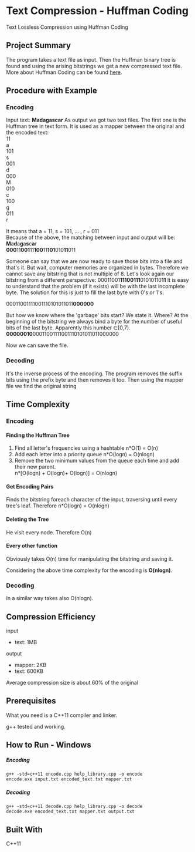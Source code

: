 # Text Compression - Huffman Coding
Text Lossless Compression using Huffman Coding

## Project Summary
The program takes a text file as input. Then the Huffman binary tree is found and using the arising bitstrings we get a new compressed text file. More about Huffman Coding can be found [here](https://en.wikipedia.org/wiki/Huffman_coding).

## Procedure with Example
### Encoding
Input text: **Madagascar**
As output we got two text files. The first one is the Huffman tree in text form. It is used as a mapper between the original and the encoded text:\
11\
a\
101\
s\
001\
d\
000\
M\
010\
c\
100\
g\
011\
r

It means that a = 11, s = 101, ... , r = 011\
Because of the above, the matching between input and output will be:\
**M**a**d**a**g**a**s**c**a**r\
**000**11**001**11**100**11**101**010**11**011

Someone can say that we are now ready to save those bits into a file and that's it. But wait, computer memories are organized in bytes. Therefore we cannot save any bitstring that is not multiple of 8. Let's look again our bitstring from a different perspective:
00011001**11100111**01010110**11**
It is easy to understand that the problem (if it exists) will be with the last incomplete byte. The solution for this is just to fill the last byte with 0's or 1's:

00011001111001110101011011**000000**

But how we know where the 'garbage' bits start? We state it. Where? At the beginning of the bitstring we always bind a byte for the number of useful bits of the last byte. Apparently this number ∈[0,7).
**00000010**00011001111001110101011011000000

Now we can save the file.

### Decoding
It's the inverse process of the encoding. The program removes the suffix bits using the prefix byte and then removes it too. Then using the mapper file we find the original string

## Time Complexity
### Encoding
#### Finding the Huffman Tree
1. Find all letter's frequencies using a hashtable n*O(1) = O(n)
2. Add each letter into a priority queue n*O(logn) = O(nlogn)
3. Remove the two minimum values from the queue each time and add their new parent.\
n*[O(logn) + O(logn)+ O(logn)] = O(nlogn)

#### Get Encoding Pairs
Finds the bitstring foreach character of the input, traversing until every tree's leaf. Therefore n*O(logn) = O(nlogn)

#### Deleting the Tree
He visit every node. Therefore O(n)

#### Every other function
Obviously takes O(n) time for manipulating the bitstring and saving it.

Considering the above time complexity for the encoding is **O(nlogn)**.

### Decoding
In a similar way takes also O(nlogn).

## Compression Efficiency
input
- text: 1MB

output
- mapper: 2KB
- text: 600KB

Average compression size is about 60% of the original

## Prerequisites
What you need is a C++11 compiler and linker.

g++ tested and working.

## How to Run - Windows
##### Encoding
```
g++ -std=c++11 encode.cpp help_library.cpp -o encode
encode.exe input.txt encoded_text.txt mapper.txt
```
##### Decoding
```
g++ -std=c++11 decode.cpp help_library.cpp -o decode
decode.exe encoded_text.txt mapper.txt output.txt
```

## Built With
C++11
